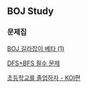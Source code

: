 ## BOJ Study

### 문제집

[BOJ 길라잡이 베타 (1)](https://www.acmicpc.net/workbook/view/2418)

[DFS+BFS 필수 문제](https://www.acmicpc.net/workbook/view/1983)

[초등학교를 졸업하자 - KOI편](https://www.acmicpc.net/workbook/view/140)